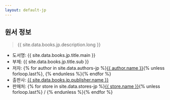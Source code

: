 ```yaml
---
layout: default-jp
---
```


## 원서 정보

> {{ site.data.books.jp.description.long }}

* 도서명: {{ site.data.books.jp.title.main }}
* 부제: {{ site.data.books.jp.title.sub }}
* 저자: {% for author in site.data.authors-jp %}<a href="{{ author.profile }}" target="_blank">{{ author.name }}</a>{% unless forloop.last%}, {% endunless %}{% endfor %}
* 출판사: <a href="{{ site.data.books.jp.publisher.url }}" target="_blank">{{ site.data.books.jp.publisher.name }}</a>
* 판매처: {% for store in site.data.stores-jp %}<a href="{{ store.link }}" target="{{ store.target }}">{{ store.name }}</a>{% unless forloop.last%} / {% endunless %}{% endfor %}